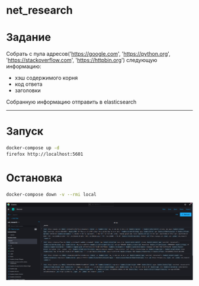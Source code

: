 # net_research

# Задание
Собрать с пула адресов('https://google.com', 'https://python.org', 'https://stackoverflow.com', 'https://httpbin.org') 
следующую информацию: 
 - хэш содержимого корня
 - код ответа
 - заголовки

Собранную информацию отправить в elasticsearch

___
# Запуск

```sh
docker-compose up -d
firefox http://localhost:5601
```

# Остановка

```sh
docker-compose down -v --rmi local
```

![Proof](proof.png)